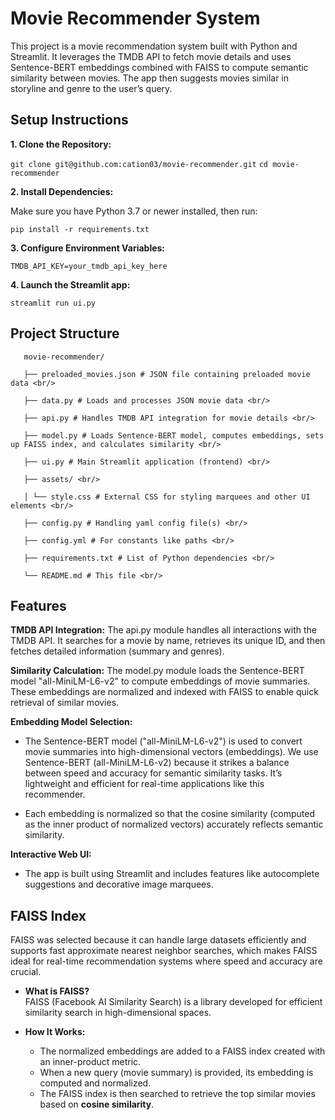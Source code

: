 # Movie Recommender System

This project is a movie recommendation system built with Python and Streamlit. It leverages the TMDB API to fetch movie details and uses Sentence-BERT embeddings combined with FAISS to compute semantic similarity between movies. The app then suggests movies similar in storyline and genre to the user’s query.

## Setup Instructions

**1. Clone the Repository:**

   ```git clone git@github.com:cation03/movie-recommender.git```
   ```cd movie-recommender```
   
**2. Install Dependencies:**

   Make sure you have Python 3.7 or newer installed, then run:
     
   ```pip install -r requirements.txt```

**3. Configure Environment Variables:**

   `TMDB_API_KEY=your_tmdb_api_key_here`

**4. Launch the Streamlit app:**   

   `streamlit run ui.py`

## Project Structure
```
   movie-recommender/ 
   
   ├── preloaded_movies.json # JSON file containing preloaded movie data <br/>
   
   ├── data.py # Loads and processes JSON movie data <br/>
   
   ├── api.py # Handles TMDB API integration for movie details <br/>
   
   ├── model.py # Loads Sentence-BERT model, computes embeddings, sets up FAISS index, and calculates similarity <br/>
   
   ├── ui.py # Main Streamlit application (frontend) <br/>
   
   ├── assets/ <br/>
   
   │ └── style.css # External CSS for styling marquees and other UI elements <br/>
   
   ├── config.py # Handling yaml config file(s) <br/>
   
   ├── config.yml # For constants like paths <br/>
   
   ├── requirements.txt # List of Python dependencies <br/>
   
   └── README.md # This file <br/>
```

## Features

**TMDB API Integration:**
The api.py module handles all interactions with the TMDB API. It searches for a movie by name, retrieves its unique ID, and then fetches detailed information (summary and genres). 

**Similarity Calculation:**
The model.py module loads the Sentence-BERT model "all-MiniLM-L6-v2" to compute embeddings of movie summaries. These embeddings are normalized and indexed with FAISS to enable quick retrieval of similar movies.

**Embedding Model Selection:**
- The Sentence-BERT model ("all-MiniLM-L6-v2") is used to convert movie summaries into high-dimensional vectors (embeddings). We use Sentence-BERT (all-MiniLM-L6-v2) because it strikes a balance between speed and accuracy for semantic similarity tasks. It’s lightweight and efficient for real-time applications like this recommender.

- Each embedding is normalized so that the cosine similarity (computed as the inner product of normalized vectors) accurately reflects semantic similarity.

**Interactive Web UI:**  
  
- The app is built using Streamlit and includes features like autocomplete suggestions and decorative image marquees.

## FAISS Index

  FAISS was selected because it can handle large datasets efficiently and supports fast approximate nearest neighbor searches, which makes FAISS ideal for real-time recommendation systems where speed and accuracy are crucial.

- **What is FAISS?**  
  FAISS (Facebook AI Similarity Search) is a library developed for efficient similarity search in high-dimensional spaces.

- **How It Works:**  
  - The normalized embeddings are added to a FAISS index created with an inner-product metric.
  - When a new query (movie summary) is provided, its embedding is computed and normalized.
  - The FAISS index is then searched to retrieve the top similar movies based on **cosine similarity**.
  
